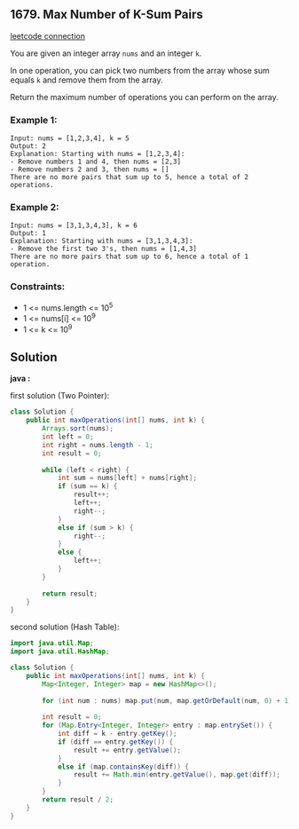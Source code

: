 ## 1679. Max Number of K-Sum Pairs

[leetcode connection](https://leetcode.com/problems/max-number-of-k-sum-pairs/)

You are given an integer array `nums` and an integer `k`.

In one operation, you can pick two numbers from the array whose sum equals `k` and remove them from the array.

Return the maximum number of operations you can perform on the array.

### Example 1:
```
Input: nums = [1,2,3,4], k = 5
Output: 2
Explanation: Starting with nums = [1,2,3,4]:
- Remove numbers 1 and 4, then nums = [2,3]
- Remove numbers 2 and 3, then nums = []
There are no more pairs that sum up to 5, hence a total of 2 operations.
```

### Example 2:
```
Input: nums = [3,1,3,4,3], k = 6
Output: 1
Explanation: Starting with nums = [3,1,3,4,3]:
- Remove the first two 3's, then nums = [1,4,3]
There are no more pairs that sum up to 6, hence a total of 1 operation.
```

### Constraints:

* 1 <= nums.length <= 10<sup>5</sup>
* 1 <= nums[i] <= 10<sup>9</sup>
* 1 <= k <= 10<sup>9</sup>

## Solution

**java :**

first solution (Two Pointer):
```java
class Solution {
    public int maxOperations(int[] nums, int k) {
        Arrays.sort(nums);
        int left = 0;
        int right = nums.length - 1;
        int result = 0;
        
        while (left < right) {
            int sum = nums[left] + nums[right];
            if (sum == k) {
                result++;
                left++;
                right--;
            }
            else if (sum > k) {
                right--;
            }
            else {
                left++;
            }
        }
        
        return result;
    }
}
```

second solution (Hash Table):
```java
import java.util.Map;
import java.util.HashMap;

class Solution {
    public int maxOperations(int[] nums, int k) {
        Map<Integer, Integer> map = new HashMap<>();
        
        for (int num : nums) map.put(num, map.getOrDefault(num, 0) + 1);
        
        int result = 0;
        for (Map.Entry<Integer, Integer> entry : map.entrySet()) {
            int diff = k - entry.getKey();
            if (diff == entry.getKey()) {
                result += entry.getValue();
            }
            else if (map.containsKey(diff)) {
                result += Math.min(entry.getValue(), map.get(diff));
            }
        }
        return result / 2;
    }
}
```